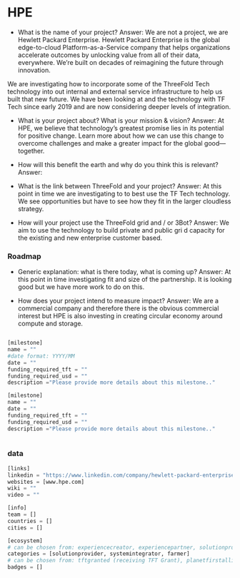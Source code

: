 # HPE

- What is the name of your project?
Answer:  We are not a project, we are Hewlett Packard Enterprise. Hewlett Packard Enterprise is the global edge-to-cloud Platform-as-a-Service company that helps organizations accelerate outcomes by unlocking value from all of their data, everywhere. We’re built on decades of reimagining the future through innovation. 

We are investigating how to incorporate some of the ThreeFold Tech technology into out internal and external service infrastructure to help us built that new future.  We have been looking at and the technology with TF Tech since early 2019 and are now considering deeper levels of integration.


- What is your project about? What is your mission & vision?
Answer: At HPE, we believe that technology’s greatest promise lies in its potential for positive change. Learn more about how we can use this change to overcome challenges and make a greater impact for the global good— together. 


- How will this benefit the earth and why do you think this is relevant? 
Answer:

- What is the link between ThreeFold and your project? 
Answer: At this point in time we are investigating to to best use the TF Tech technology.  We see opportunities but have to see how they fit in the larger cloudless strategy.

- How will your project use the ThreeFold grid and / or 3Bot?
Answer:  We aim to use the technology to build private and public gri 
d capacity for the existing and new enterprise customer based. 

### Roadmap

- Generic explanation: what is there today, what is coming up?
Answer: At this point in time investigating fit and size of the partnership. It is looking good but we have more work to do on this.

- How does your project intend to measure impact?
Answer: We are a commercial company and therefore there is the obvious commercial interest but HPE is also investing in creating circular economy around compute and storage.


```python

[milestone]
name = ""
#date format: YYYY/MM 
date = ""
funding_required_tft = ""
funding_required_usd = ""
description ="Please provide more details about this milestone.."

[milestone]
name = ""
date = ""
funding_required_tft = ""
funding_required_usd = ""
description ="Please provide more details about this milestone.."
    
```

### data

```python
[links]
linkedin = "https://www.linkedin.com/company/hewlett-packard-enterprise/"
websites = [www.hpe.com]
wiki = ""
video = ""

[info]
team = []
countries = []
cities = []

[ecosystem]
# can be chosen from: experiencecreator, experiencepartner, solutionprovider, farmer, systemintegrator
categories = [solutionprovider, systemintegrator, farmer]
# can be chosen from: tftgranted (receiving TFT Grant), planetfirstalliance (memeber of Planet First Alliance)
badges = []

```